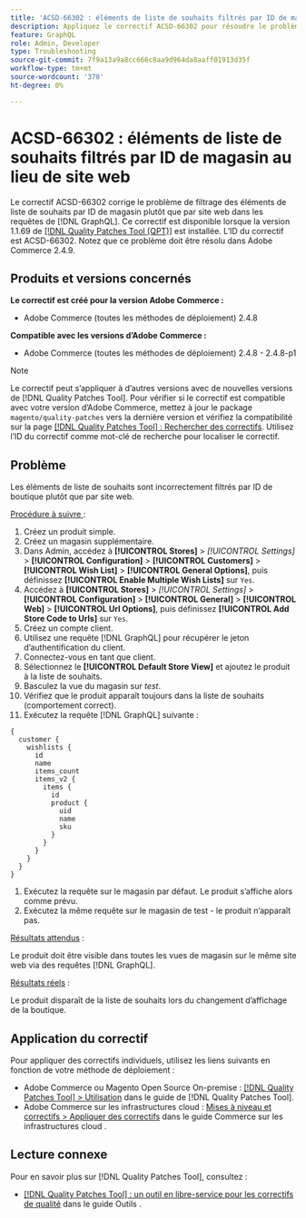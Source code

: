 ```yaml
---
title: 'ACSD-66302 : éléments de liste de souhaits filtrés par ID de magasin au lieu de site web'
description: Appliquez le correctif ACSD-66302 pour résoudre le problème d’Adobe Commerce où les éléments de liste de souhaits sont filtrés par identifiant de magasin au lieu de sites web dans les demandes  [!DNL GraphQL] .
feature: GraphQL
role: Admin, Developer
type: Troubleshooting
source-git-commit: 7f9a13a9a8cc666c8aa9d964da8aaff01913d35f
workflow-type: tm+mt
source-wordcount: '378'
ht-degree: 0%

---
```



# ACSD-66302 : éléments de liste de souhaits filtrés par ID de magasin au lieu de site web

Le correctif ACSD-66302 corrige le problème de filtrage des éléments de liste de souhaits par ID de magasin plutôt que par site web dans les requêtes de [!DNL GraphQL]. Ce correctif est disponible lorsque la version 1.1.69 de [[!DNL Quality Patches Tool (QPT)]](/help/tools/quality-patches-tool/quality-patches-tool-to-self-serve-quality-patches.md) est installée. L’ID du correctif est ACSD-66302. Notez que ce problème doit être résolu dans Adobe Commerce 2.4.9.

## Produits et versions concernés

**Le correctif est créé pour la version Adobe Commerce :**

* Adobe Commerce (toutes les méthodes de déploiement) 2.4.8

**Compatible avec les versions d’Adobe Commerce :**

* Adobe Commerce (toutes les méthodes de déploiement) 2.4.8 - 2.4.8-p1

>[!NOTE]
>
>Le correctif peut s’appliquer à d’autres versions avec de nouvelles versions de [!DNL Quality Patches Tool]. Pour vérifier si le correctif est compatible avec votre version d’Adobe Commerce, mettez à jour le package `magento/quality-patches` vers la dernière version et vérifiez la compatibilité sur la page [[!DNL Quality Patches Tool] : Rechercher des correctifs](https://experienceleague.adobe.com/tools/commerce-quality-patches/index.html). Utilisez l’ID du correctif comme mot-clé de recherche pour localiser le correctif.

## Problème

Les éléments de liste de souhaits sont incorrectement filtrés par ID de boutique plutôt que par site web.

<u>Procédure à suivre </u> :

1. Créez un produit simple.
1. Créez un magasin supplémentaire.
1. Dans Admin, accédez à **[!UICONTROL Stores]** > *[!UICONTROL Settings]* > **[!UICONTROL Configuration]** > **[!UICONTROL Customers]** > **[!UICONTROL Wish List]** > **[!UICONTROL General Options]**, puis définissez **[!UICONTROL Enable Multiple Wish Lists]** sur `Yes`.
1. Accédez à **[!UICONTROL Stores]** > *[!UICONTROL Settings]* > **[!UICONTROL Configuration]** > **[!UICONTROL General]** > **[!UICONTROL Web]** > **[!UICONTROL Url Options]**, puis définissez **[!UICONTROL Add Store Code to Urls]** sur `Yes`.
1. Créez un compte client.
1. Utilisez une requête [!DNL GraphQL] pour récupérer le jeton d’authentification du client.
1. Connectez-vous en tant que client.
1. Sélectionnez le **[!UICONTROL Default Store View]** et ajoutez le produit à la liste de souhaits.
1. Basculez la vue du magasin sur *test*.
1. Vérifiez que le produit apparaît toujours dans la liste de souhaits (comportement correct).
1. Exécutez la requête [!DNL GraphQL] suivante :

```
{
  customer {
    wishlists {
      id
      name
      items_count
      items_v2 {
        items {
          id
          product {
            uid
            name
            sku
          }
        }
      }
    }
  }
}
```

1. Exécutez la requête sur le magasin par défaut. Le produit s’affiche alors comme prévu.
1. Exécutez la même requête sur le magasin de test - le produit n’apparaît pas.

<u>Résultats attendus</u> :

Le produit doit être visible dans toutes les vues de magasin sur le même site web via des requêtes [!DNL GraphQL].

<u>Résultats réels</u> :

Le produit disparaît de la liste de souhaits lors du changement d’affichage de la boutique.

## Application du correctif

Pour appliquer des correctifs individuels, utilisez les liens suivants en fonction de votre méthode de déploiement :

* Adobe Commerce ou Magento Open Source On-premise : [[!DNL Quality Patches Tool] > Utilisation](/help/tools/quality-patches-tool/usage.md) dans le guide de [!DNL Quality Patches Tool].
* Adobe Commerce sur les infrastructures cloud : [Mises à niveau et correctifs > Appliquer des correctifs](https://experienceleague.adobe.com/docs/commerce-cloud-service/user-guide/develop/upgrade/apply-patches.html) dans le guide Commerce sur les infrastructures cloud .

## Lecture connexe

Pour en savoir plus sur [!DNL Quality Patches Tool], consultez :

* [[!DNL Quality Patches Tool] : un outil en libre-service pour les correctifs de qualité](/help/tools/quality-patches-tool/quality-patches-tool-to-self-serve-quality-patches.md) dans le guide Outils .
